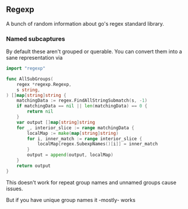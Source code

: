 Regexp
---

A bunch of random information about go's regex standard library.

### Named subcaptures

By default these aren't grouped or querable.
You can convert them into a sane representation via

```go
import "regexp"

func AllSubGroups(
	regex *regexp.Regexp,
	s string,
) []map[string]string {
	matchingData := regex.FindAllStringSubmatch(s, -1)
	if matchingData == nil || len(matchingData) == 0 {
		return nil
	}
	var output []map[string]string
	for _, interior_slice := range matchingData {
		localMap := make(map[string]string)
		for i, inner_match := range interior_slice {
			localMap[regex.SubexpNames()[i]] = inner_match
		}
		output = append(output, localMap)
	}
	return output
}
```

This doesn't work for repeat group names and unnamed groups cause issues.

But if you have unique group names it -mostly- works
